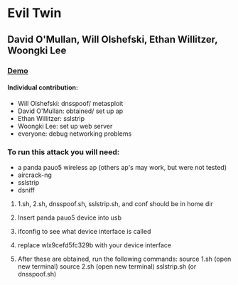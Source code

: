 # Evil Twin

## David O'Mullan, Will Olshefski, Ethan Willitzer, Woongki Lee

### [Demo](https://drive.google.com/open?id=1hoK0l20Fc46TEaCidFrXQLwdn6iWbXDO)

 #### Individual contribution:
- Will Olshefski: dnsspoof/ metasploit
- David O'Mullan: obtained/ set up ap
- Ethan Willitzer: sslstrip
- Woongki Lee: set up web server
- everyone: debug networking problems

### To run this attack you will need:

- a panda pauo5 wireless ap (others ap's may work, but were not tested)
- aircrack-ng
- sslstrip
- dsniff

1. 1.sh, 2.sh, dnsspoof.sh, sslstrip.sh, and conf should be in home dir

2. Insert panda pauo5 device into usb

3. ifconfig to see what device interface is called

4. replace wlx9cefd5fc329b with your device interface

5. After these are obtained, run the following commands:
source 1.sh
(open new terminal)
source 2.sh
(open new terminal)
sslstrip.sh (or dnsspoof.sh)


